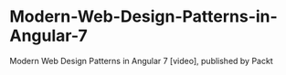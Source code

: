 # Modern-Web-Design-Patterns-in-Angular-7
 Modern Web Design Patterns in Angular 7 [video], published by Packt
